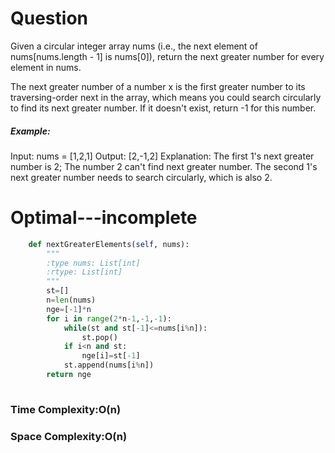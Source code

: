 # Question
Given a circular integer array nums (i.e., the next element of nums[nums.length - 1] is nums[0]), return the next greater number for every element in nums.

The next greater number of a number x is the first greater number to its traversing-order next in the array, which means you could search circularly to find its next greater number. If it doesn't exist, return -1 for this number.


##### Example:
Input: nums = [1,2,1]
Output: [2,-1,2]
Explanation: The first 1's next greater number is 2; 
The number 2 can't find next greater number. 
The second 1's next greater number needs to search circularly, which is also 2.
       
# Optimal---incomplete 
``` python
    def nextGreaterElements(self, nums):
        """
        :type nums: List[int]
        :rtype: List[int]
        """
        st=[]
        n=len(nums)
        nge=[-1]*n
        for i in range(2*n-1,-1,-1):
            while(st and st[-1]<=nums[i%n]):
                st.pop()
            if i<n and st:
                nge[i]=st[-1]
            st.append(nums[i%n])
        return nge
            
```
### Time Complexity:O(n)
### Space Complexity:O(n)
